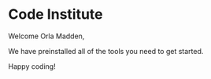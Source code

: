 # Code Institute

Welcome Orla Madden,

We have preinstalled all of the tools you need to get started.

Happy coding!